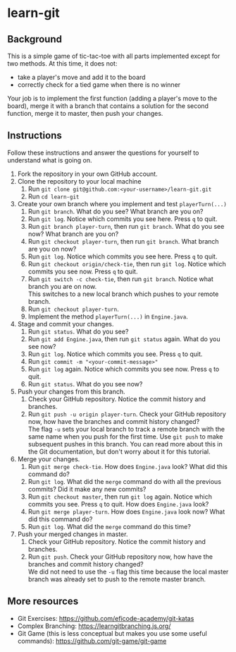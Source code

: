 # learn-git

## Background

This is a simple game of tic-tac-toe with all parts implemented except for two methods. At this time, it does not:

- take a player's move and add it to the board
- correctly check for a tied game when there is no winner

Your job is to implement the first function (adding a player's move to the board), merge it with a branch that contains a solution for the second function, merge it to master, then push your changes.

## Instructions

Follow these instructions and answer the questions for yourself to understand what is going on.

1. Fork the repository in your own GitHub account.
2. Clone the repository to your local machine
   1. Run `git clone git@github.com:<your-username>/learn-git.git`
   2. Run `cd learn-git`
3. Create your own branch where you implement and test `playerTurn(...)`
   1. Run `git branch`. What do you see? What branch are you on?
   2. Run `git log`. Notice which commits you see here. Press `q` to quit.
   3. Run `git branch player-turn`, then run `git branch`. What do you see now? What branch are you on?
   4. Run `git checkout player-turn`, then run `git branch`. What branch are you on now?
   5. Run `git log`. Notice which commits you see here. Press `q` to quit.
   6. Run `git checkout origin/check-tie`, then run `git log`. Notice which commits you see now. Press `q` to quit.
   7. Run `git switch -c check-tie`, then run `git branch`. Notice what branch you are on now.  
      This switches to a new local branch which pushes to your remote branch.
   8. Run `git checkout player-turn`.
   9. Implement the method `playerTurn(...)` in `Engine.java`.
4. Stage and commit your changes.
   1. Run `git status`. What do you see?
   2. Run `git add Engine.java`, then run `git status` again. What do you see now?
   3. Run `git log`. Notice which commits you see. Press `q` to quit.
   4. Run `git commit -m "<your-commit-message>"`
   5. Run `git log` again. Notice which commits you see now. Press `q` to quit.
   6. Run `git status`. What do you see now?
5. Push your changes from this branch.
   1. Check your GitHub repository. Notice the commit history and branches.
   2. Run `git push -u origin player-turn`. Check your GitHub repository now, how have the branches and commit history changed?  
      The flag `-u` sets your local branch to track a remote branch with the same name when you push for the first time. Use `git push` to make subsequent pushes in this branch. You can read more about this in the Git documentation, but don't worry about it for this tutorial.
6. Merge your changes.
   1. Run `git merge check-tie`. How does `Engine.java` look? What did this command do?
   2. Run `git log`. What did the `merge` command do with all the previous commits? Did it make any new commits?
   3. Run `git checkout master`, then run `git log` again. Notice which commits you see. Press `q` to quit. How does `Engine.java` look?
   4. Run `git merge player-turn`. How does `Engine.java` look now? What did this command do?
   5. Run `git log`. What did the `merge` command do this time?
7. Push your merged changes in master.
   1. Check your GitHub repository. Notice the commit history and branches.
   2. Run `git push`. Check your GitHub repository now, how have the branches and commit history changed?  
      We did not need to use the `-u` flag this time because the local master branch was already set to push to the remote master branch.

## More resources

- Git Exercises: https://github.com/eficode-academy/git-katas
- Complex Branching: https://learngitbranching.js.org/
- Git Game (this is less conceptual but makes you use some useful commands): https://github.com/git-game/git-game
